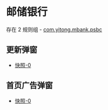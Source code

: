 # 邮储银行

存在 2 规则组 - [com.yitong.mbank.psbc](/src/apps/com.yitong.mbank.psbc.ts)

## 更新弹窗

- [快照-0](https://gkd-kit.gitee.io/import/12685350)

## 首页广告弹窗

- [快照-0](https://gkd-kit.songe.li/import/12755516)
